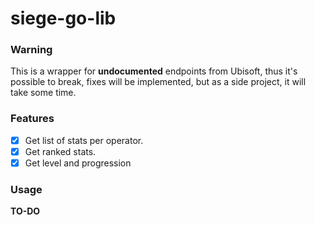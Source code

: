 # siege-go-lib

### Warning

This is a wrapper for **undocumented** endpoints from Ubisoft, thus it's possible to break, fixes will be implemented, but as a side project, it will take some time.

### Features

- [x] Get list of stats per operator.
- [x] Get ranked stats.
- [x] Get level and progression

### Usage
**TO-DO**
